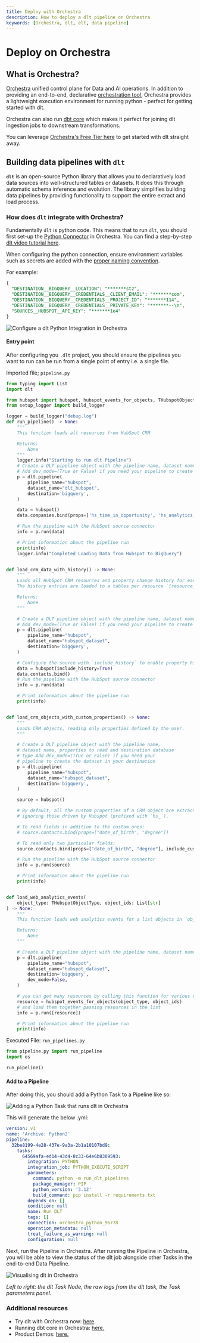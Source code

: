 ```yaml
---
title: Deploy with Orchestra
description: How to deploy a dlt pipeline on Orchestra
keywords: [Orchestra, dlt, elt, data pipeline]
---
```


# Deploy on Orchestra

## What is Orchestra?

[Orchestra](https://getorchestra.io) unified control plane for Data and AI operations. In addition to providing an end-to-end, declarative [orchestration tool](https://www.getorchestra.io/solutions), Orchestra provides a lightweight execution environment for running python - perfect for getting started with dlt.

Orchestra can also run [dbt core](https://www.getorchestra.io/product/orchestra-dbt-core-tm) which makes it perfect for joining dlt ingestion jobs to downstream transformations.

You can leverage [Orchestra's Free Tier here](https://app.getorchestra.io?utm_campaign=dlt_docs) to get started with dlt straight away.

## Building data pipelines with `dlt`

**`dlt`** is an open-source Python library that allows you to declaratively load data sources
into well-structured tables or datasets. It does this through automatic schema inference and evolution.
The library simplifies building data pipelines by providing functionality to support the entire extract 
and load process.

### How does `dlt` integrate with Orchestra?

Fundamentally `dlt` is python code. This means that to run `dlt`, you should first set-up the [Python Connector](https://docs.getorchestra.io/docs/integrations/utility/python/) in Orchestra. You can find a step-by-step [dlt video tutorial here](https://www.youtube.com/watch?v=2V94CRXFZXk).

When configuring the python connection, ensure environment variables such as secrets are added with the [proper naming convention](../../general-usage/credentials/setup).

For example:

```sql
{
  "DESTINATION__BIGQUERY__LOCATION": "*******st2",
  "DESTINATION__BIGQUERY__CREDENTIALS__CLIENT_EMAIL": "*******com",
  "DESTINATION__BIGQUERY__CREDENTIALS__PROJECT_ID": "*******114",
  "DESTINATION__BIGQUERY__CREDENTIALS__PRIVATE_KEY": "*******--\n",
  "SOURCES__HUBSPOT__API_KEY": "*******1e4"
}
```

![Configure a dlt Python Integration in Orchestra](images/orchestra_dlt_credential.png)

#### Entry point

After configuring you `.dlt` project, you should ensure the pipelines you want to run can be run from a single point of entry i.e. a single file.

Imported file;  `pipeline.py`

```py
from typing import List
import dlt

from hubspot import hubspot, hubspot_events_for_objects, THubspotObjectType
from setup_logger import build_logger

logger = build_logger("debug.log")
def run_pipeline() -> None:
    """
    This function loads all resources from HubSpot CRM

    Returns:
        None
    """
    logger.info("Starting to run dlt Pipeline")
    # Create a DLT pipeline object with the pipeline name, dataset name, and destination database type
    # Add dev_mode=(True or False) if you need your pipeline to create the dataset in your destination
    p = dlt.pipeline(
        pipeline_name="hubspot",
        dataset_name="dlt_hubspot",
        destination='bigquery',
    )

    data = hubspot()
    data.companies.bind(props=['hs_time_in_opportunity', 'hs_analytics_first_visit_timestamp'])

    # Run the pipeline with the HubSpot source connector
    info = p.run(data)

    # Print information about the pipeline run
    print(info)
    logger.info("Completed Loading Data from Hubspot to BigQuery")


def load_crm_data_with_history() -> None:
    """
    Loads all HubSpot CRM resources and property change history for each entity.
    The history entries are loaded to a tables per resource `{resource_name}_property_history`, e.g. `contacts_property_history`

    Returns:
        None
    """

    # Create a DLT pipeline object with the pipeline name, dataset name, and destination database type
    # Add dev_mode=(True or False) if you need your pipeline to create the dataset in your destination
    p = dlt.pipeline(
        pipeline_name="hubspot",
        dataset_name="hubspot_dataset",
        destination='bigquery',
    )

    # Configure the source with `include_history` to enable property history load, history is disabled by default
    data = hubspot(include_history=True)
    data.contacts.bind()
    # Run the pipeline with the HubSpot source connector
    info = p.run(data)

    # Print information about the pipeline run
    print(info)


def load_crm_objects_with_custom_properties() -> None:
    """
    Loads CRM objects, reading only properties defined by the user.
    """

    # Create a DLT pipeline object with the pipeline name,
    # dataset name, properties to read and destination database
    # type Add dev_mode=(True or False) if you need your
    # pipeline to create the dataset in your destination
    p = dlt.pipeline(
        pipeline_name="hubspot",
        dataset_name="hubspot_dataset",
        destination='bigquery',
    )

    source = hubspot()

    # By default, all the custom properties of a CRM object are extracted,
    # ignoring those driven by Hubspot (prefixed with `hs_`).

    # To read fields in addition to the custom ones:
    # source.contacts.bind(props=["date_of_birth", "degree"])

    # To read only two particular fields:
    source.contacts.bind(props=["date_of_birth", "degree"], include_custom_props=False)

    # Run the pipeline with the HubSpot source connector
    info = p.run(source)

    # Print information about the pipeline run
    print(info)


def load_web_analytics_events(
    object_type: THubspotObjectType, object_ids: List[str]
) -> None:
    """
    This function loads web analytics events for a list objects in `object_ids` of type `object_type`

    Returns:
        None
    """

    # Create a DLT pipeline object with the pipeline name, dataset name, and destination database type
    p = dlt.pipeline(
        pipeline_name="hubspot",
        dataset_name="hubspot_dataset",
        destination='bigquery',
        dev_mode=False,
    )

    # you can get many resources by calling this function for various object types
    resource = hubspot_events_for_objects(object_type, object_ids)
    # and load them together passing resources in the list
    info = p.run([resource])

    # Print information about the pipeline run
    print(info)

```

Executed File:  `run_pipelines.py`

```py
from pipeline.py import run_pipeline
import os

run_pipeline()
```

#### Add to a Pipeline

After doing this, you should add a Python Task to a Pipeline like so:

![Adding a Python Task that runs dlt in Orchestra](images/orchestra_add_dlt_step.png)

This will generate the below .yml:

```yaml
version: v1
name: 'Archive: Python2'
pipeline:
  32be8199-4e28-437e-9a3a-2b1a10107bd9:
    tasks:
      64569afa-ed14-43d4-8c33-64e6b8309593:
        integration: PYTHON
        integration_job: PYTHON_EXECUTE_SCRIPT
        parameters:
          command: python -m run_dlt_pipelines
          package_manager: PIP
          python_version: '3.12'
          build_command: pip install -r requirements.txt
        depends_on: []
        condition: null
        name: Run DLT
        tags: []
        connection: orchestra_python_96778
        operation_metadata: null
        treat_failure_as_warning: null
        configuration: null
```

Next, run the Pipeline in Orchestra. After running the Pipeline in Orchestra, you will be able to view the status of the dlt job alongside other Tasks in the end-to-end Data Pipeline.


![Visualising dlt in Orchestra](images/dlt_orchestra_node.png)

_Left to right: the dlt Task Node, the raw logs from the dlt task, the Task parameters panel_.



### Additional resources

- Try dlt with Orchestra now:
  [here](https://app.getorchestra.io/signup).
- Running dbt core in Orchestra:
  [here.](https://www.getorchestra.io/product/orchestra-dbt-core-tm)
- Product Demos:
  [here.](https://www.youtube.com/@OrchestraDataPlatform)

